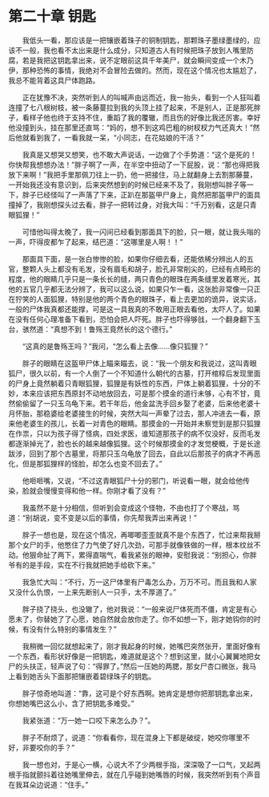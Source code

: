 # 第二十章 钥匙


　　我低头一看，那应该是一把镶嵌着珠子的铜制钥匙，那颗珠子墨绿墨绿的，应该不一般，我也看不太出来是什么成分，只知道古人有时候把珠子放到人嘴里防腐，若是我把这钥匙拿出来，说不定眼前这具千年美尸，就会瞬间变成一个木乃伊，那种恐怖的事情，我绝对不会冒险去做的。然而，现在这个情况也太尴尬了，我总不能背着这具尸体跑路。

　　正在犹豫不决，突然听到人的叫喊声由远而近，我一抬头，看到一个人狂叫着连撞了七八根树枝，被一条藤蔓拉到我的头顶上挂了起来，不是别人，正是那死胖子，看样子他也终于支持不住，重蹈了我的覆辙，而且伤的好像比我还厉害。幸好他没撞到头，挂在那里还直骂：“妈的，想不到这鸡巴粗的树杈杈力气还真大！”然后他就看到我了，一看我就一呆，“小同志，在花姑娘的干活？”

　　我真是又想哭又想笑，也不敢大声说话，一边做了个手势道：“这个是死的！你快帮我想想办法！”胖子啊了一声，在半空中扭动了一下屁股，说：“那也得把我放下来啊！”我把手里那佩刀往上一扔，他一把接住，马上就翻身上去割那藤蔓，一开始我还没有意识到，后来突然想到的时候已经来不及了，我刚想叫胖子等一下，胖子已经怪叫了一声落了下来，正趴在那盔甲尸身上，竟然把那盔甲尸的面具撞掉了，我刚想探头过去看，胖子一把转过身，对我大叫：“千万别看，这是只青眼狐狸！”

　　可惜他叫得太晚了，我一闪间已经看到那面具下的脸，只一眼，就让我头嗡的一声，吓得皮都乍了起来，结巴道：“这哪里是人啊！！”

　　那面具下面，是一张白惨惨的脸，如果你仔细去看，还能依稀分辨出人的五官，整颗人头上都没有毛发，没有眉毛和胡子，脸孔非常削尖的，已经有点畸形的程度，他的眼睛几乎只是一条长长的缝，两只青色的眼珠在两条缝里发着寒光，其他的五官几乎都无法分辨了，我可以这么说，如果只乍一看，这张脸非常像一只正在狞笑的人面狐狸，特别是他的两个青色的眼珠子，看上去更加的诡异，说实话，一般的尸体我真都还能撑，可是这一具我真的不敢用正眼去看他，太吓人了。如果在没有任何心理准备下看到，恐怕会把人吓死。胖子也吓得够戗，一个翻身翻下玉台，骇然道：“真想不到！鲁殇王竟然长的这个德行。”

　　“这真的是鲁殇王吗？”我问，“怎么看上去像……像只狐狸？”

　　胖子的眼睛在这盔甲尸体上瞄来瞄去，说：“我一个朋友和我说过，这叫青眼狐尸，很久以前，有一个人倒了一个不知道什么朝代的古墓，打开棺椁后发现里面的尸身上竟然躺着只青眼狐狸，狐狸是有妖性的东西，尸体上躺着狐狸，十分的不妙，本来应该把东西原封不动地放回去，可是那个摸金的道行未够，心有不甘，竟然偷偷留了一只玉乌龟下来。若干年后，他金盆洗手回乡娶了老婆，后来他老婆十月怀胎，那稳婆给老婆接生的时候，突然大叫一声晕了过去，那人冲进去一看，原来他老婆生的孩儿，长着一对青色的眼睛。那摸金的一开始并未察觉到是那只狐狸在作祟，只以为孩子得了怪病，四处求医，谁知道那孩子的病不仅没好，反而毛发都逐渐掉光了，脸也长的越来越像狐狸。这个时候那摸金的才发觉梗概，于是长途跋涉，回到了那个古墓里，将那只玉乌龟放了回去，自此以后那孩子的病才不再恶化，但是那狐狸样的怪脸，却怎么也变不回去了。”

　　他咂咂嘴，又说，“不过这青眼狐尸十分的邪门，听说看一眼，就会给他传染，脸就会慢慢变得和他一样。你刚才看了没有？”

　　我虽然不是十分相信，但听到会变成这个怪物，不由也打了个寒战，骂道：“别胡说，变不变是以后的事情，你先帮我弄出来再说！”

　　胖子一想也是，现在这个情况，再唧唧歪歪就真不是个东西了，忙过来帮我掰那个女尸的手，他憋住了力气使了好几次劲，可那手就像铁做的一样，根本纹丝不动。他狠命扯了两下，累得直喘气，看我紧张的眼神，安慰我说：“别担心，你胖爷有的是手段，实在不行我就把她手给砍下来。”

　　我急忙大叫：“不行，万一这尸体里有尸毒怎么办，万万不可。而且我和人家又没什么仇恨，一上来先断别人一只手，太不厚道了。”

　　胖子挠了挠头，也没辙了，他对我说：“一般来说尸体死而不僵，肯定是有心愿未了，你替她了了心愿，她自然就会放你走了。你不如想一下，刚才她钩你的时候，有没有什么特别的事情发生？”

　　我稍微一回忆就想起来了，刚才我起身的时候，她嘴巴突然张开，里面好像有一个东西，看形状好像是一把钥匙，难道就是这个？想到这里，就小心翼翼地把女尸的头扶正，轻声说了句：“得罪了。”然后一压她的两腮，那女尸杏口微张，我马上看到她舌头下面那把镶嵌着碧绿珠子的钥匙。

　　胖子惊奇地叫道：“靠，这可是个好东西啊。她肯定是想你把那钥匙拿出来，你想她嘴巴这么小，含了把钥匙多难受。”

　　我紧张道：“万一她一口咬下来怎么办？”。

　　胖子不耐烦了，说道：“你看看你，现在混身上下都是破绽，她咬你哪里不好，非要咬你的手？”

　　我一想也对，于是心一横，心说大不了少两根手指，深深吸了一口气，叉起两根手指就颤抖着往她嘴里伸去，就在几乎碰到她嘴唇的时候，我突然听到有个声音在我耳朵边说道：“住手。”

